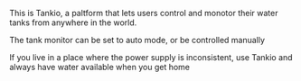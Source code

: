 This is Tankio, a paltform that lets users control and monotor their water tanks from anywhere in the world.

The tank monitor can be set to auto mode, or be controlled manually

If you live in a place where the power supply is inconsistent, use Tankio and always have water available when you get home
